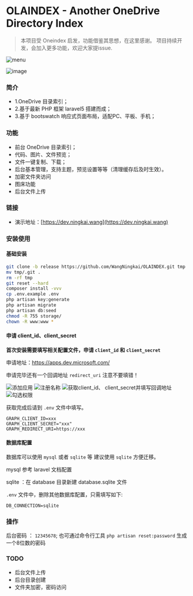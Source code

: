 OLAINDEX - Another OneDrive Directory Index
==========

> 本项目受 Oneindex 启发，功能借鉴其思想，在这里感谢。 项目持续开发，会加入更多功能，欢迎大家提issue.


![menu](https://dev.ningkai.wang/item/origin/view/01FGBPEHT2TSRM4K4ZEVCJ3A2AVBOVKTOE)

![image](https://dev.ningkai.wang/item/origin/view/01FGBPEHV3KII7GWXKMFHKGVTV5M6URPBW)

### 简介

- 1.OneDrive 目录索引；
- 2.基于最新 PHP 框架 laravel5 搭建而成；
- 3.基于 bootswatch 响应式页面布局，适配PC、平板、手机；

### 功能
- 前台 OneDrive 目录索引；
- 代码、图片、文件预览；
- 文件一键复制、下载；
- 后台基本管理，支持主题，预览设置等等（清理缓存后及时生效）。
- 加密文件夹访问
- 图床功能
- 后台文件上传

### 链接
- 演示地址：[https://dev.ningkai.wang](https://dev.ningkai.wang)

### 安装使用

#### 基础安装

```bash
git clone -b release https://github.com/WangNingkai/OLAINDEX.git tmp 
mv tmp/.git . 
rm -rf tmp 
git reset --hard 
composer install -vvv 
cp .env.example .env
php artisan key:generate
php artisan migrate
php artisan db:seed
chmod -R 755 storage/
chown -R www:www *
```

#### 申请 client_id、client_secret
__首次安装需要填写相关配置文件，申请 `client_id` 和 `client_secret`__

申请地址：https://apps.dev.microsoft.com/ 

申请完毕还有一个回调地址 `redirect_uri` 注意不要填错！

![添加应用](https://i.loli.net/2018/09/29/5baf1b04c30d7.png)
![注册名称](https://i.loli.net/2018/09/29/5baf1b05b58e3.png)
![获取client_id、 client_secret并填写回调地址](https://i.loli.net/2018/09/29/5baf1b06e42d6.png)
![勾选权限](https://i.loli.net/2018/09/29/5baf1b07db8f3.png)

获取完成后请到 `.env` 文件中填写。

```markup
GRAPH_CLIENT_ID=xxx
GRAPH_CLIENT_SECRET="xxx"
GRAPH_REDIRECT_URI=https://xxx
```

#### 数据库配置

数据库可以使用 `mysql` 或者 `sqlite` 等 建议使用 `sqlite` 方便迁移。

mysql 参考 laravel 文档配置

sqlite ：在 database 目录新建 database.sqlite 文件

`.env` 文件中，删除其他数据库配置，只需填写如下:

```markup
DB_CONNECTION=sqlite
```  

### 操作

后台密码 ： `12345678`;
也可通过命令行工具 `php artisan reset:password` 生成一个8位数的密码

### TODO

- 后台文件上传
- 后台目录创建
- 文件夹加密，密码访问
